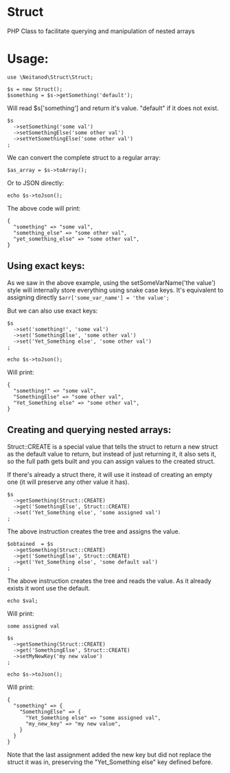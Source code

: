 Struct
======

PHP Class to facilitate querying and manipulation of nested arrays

Usage:
======

    use \Neitanod\Struct\Struct;

    $s = new Struct();
    $something = $s->getSomething('default');

Will read $s['something'] and return it's value.  "default" if it does not
exist.

    $s
      ->setSomething('some val')
      ->setSomethingElse('some other val')
      ->setYetSomethingElse('some other val')
    ;

We can convert the complete struct to a regular array:

    $as_array = $s->toArray();

Or to JSON directly:

    echo $s->toJson();

The above code will print: 

    { 
      "something" => "some val",
      "something_else" => "some other val",
      "yet_something_else" => "some other val",
    }

Using exact keys:
-----------

As we saw in the above example, using the setSomeVarName('the value') style will internally store everything using snake case
keys.   It's equivalent to assigning directly `$arr['some_var_name'] = 'the value';`

But we can also use exact keys:

    $s
      ->set('something!', 'some val')
      ->set('SomethingElse', 'some other val')
      ->set('Yet_Something else', 'some other val')
    ;

    echo $s->toJson();

Will print: 

    { 
      "something!" => "some val",
      "SomethingElse" => "some other val",
      "Yet_Something else" => "some other val",
    }

Creating and querying nested arrays:
------------------------------------

Struct::CREATE is a special value that tells the struct to return a new 
struct as the default value to return, but instead of just returning it, it 
also sets it, so the full path gets built and you can assign values to the
created struct.

If there's already a struct there, it will use it instead of creating an
empty one (it will preserve any other value it has).

    $s
      ->getSomething(Struct::CREATE)
      ->get('SomethingElse', Struct::CREATE)
      ->set('Yet_Something else', 'some assigned val')
    ;

The above instruction creates the tree and assigns the value.

    $obtained  = $s
      ->getSomething(Struct::CREATE)
      ->get('SomethingElse', Struct::CREATE)
      ->get('Yet_Something else', 'some default val')
    ;

The above instruction creates the tree and reads the value.
As it already exists it wont use the default.

    echo $val;

Will print: 
    
    some assigned val

    $s
      ->getSomething(Struct::CREATE)
      ->get('SomethingElse', Struct::CREATE)
      ->setMyNewKey('my new value')
    ;

    echo $s->toJson();

Will print: 

    { 
      "something" => {
        "SomethingElse" => {
          "Yet_Something else" => "some assigned val",
          "my_new_key" => "my new value",
        }
      }
    }

Note that the last assignment added the new key but did not replace the struct
it was in, preserving the "Yet_Something else" key defined before.


